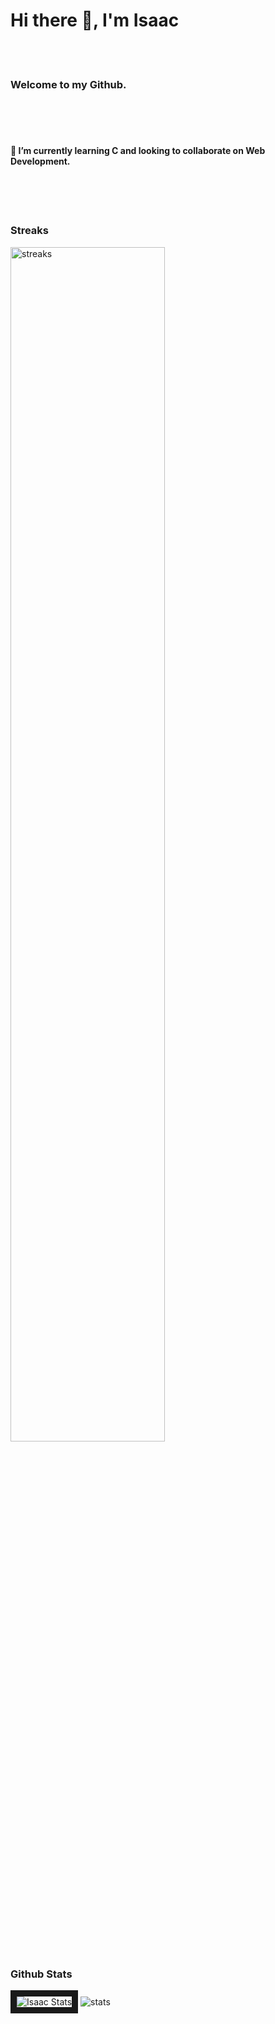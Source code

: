 <html>
<body>
 <h1> Hi there 👋, I'm Isaac </h1>
    <br>
    <br>
    <h3> Welcome to my Github. </h3>
    <br>
    <br>
    <br>
    <h4> 🌱 I’m currently learning C and looking to collaborate on Web Development. </h4>
    <br>
    <br>
    <br>
   <h3> Streaks </h3>
    <a href="https://git.io/streak-stats"><img align="center" width="70%" alt="streaks" src="https://streak-stats.demolab.com?user=Bigizic"/></a>
    <br>
      <h3> Github Stats </h3>
 <div>
     <img border="10px red" src="http://github-profile-summary-cards.vercel.app/api/cards/profile-details?username=Bigizic&theme=github" alt="Isaac Stats"> </img>
 <img src="http://github-profile-summary-cards.vercel.app/api/cards/repos-per-language?username=Bigizic&theme=github&exclude={exclude}" alt="stats"> </img>
 </div>
 </body>
 </html>






<!--
**Bigizic/Bigizic** is a ✨ _special_ ✨ repository because its `README.md` (this file) appears on your GitHub profile.

Here are some ideas to get you started:

- 🔭 I’m currently working on ...
- 👯 I’m looking to collaborate on Web Dev
- 🤔 I’m looking for help with ...
- 💬 Ask me about ...
- 📫 How to reach me: ...
- 😄 Pronouns: ...
- ⚡ Fun fact: ...
-->
